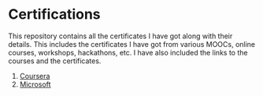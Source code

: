 # Certifications

This repository contains all the certificates I have got along with their details. This includes the certificates I have got from various MOOCs, online courses, workshops, hackathons, etc. I have also included the links to the courses and the certificates.

1. [Coursera](./Coursera/Readme.md)
2. [Microsoft](./Microsoft/Readme.md)
